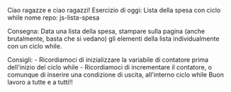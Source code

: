 Ciao ragazze e ciao ragazzi!
Esercizio di oggi: Lista della spesa con ciclo while
nome repo: js-lista-spesa

Consegna: Data una lista della spesa, stampare sulla pagina (anche brutalmente, basta che si vedano) gli elementi della lista individualmente con un ciclo while.

Consigli: - Ricordiamoci di inizializzare la variabile di contatore prima dell'inizio del ciclo while - Ricordiamoci di incrementare il contatore, o comunque di inserire una condizione di uscita, all'interno ciclo while
Buon lavoro a tutte e a tutti!!